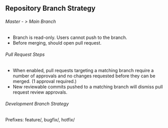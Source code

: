 ## Repository Branch Strategy

###### Master - > Main Branch
  - Branch is read-only. Users cannot push to the branch.
  - Before merging, should open pull request.
  
###### Pull Request Steps
  - When enabled, pull requests targeting a matching branch require a number of approvals and no changes requested before they can be merged. (1 approval     required.)
  - New reviewable commits pushed to a matching branch will dismiss pull request review approvals.

###### Development Branch Strategy
  Prefixes: feature/, bugfix/, hotfix/
